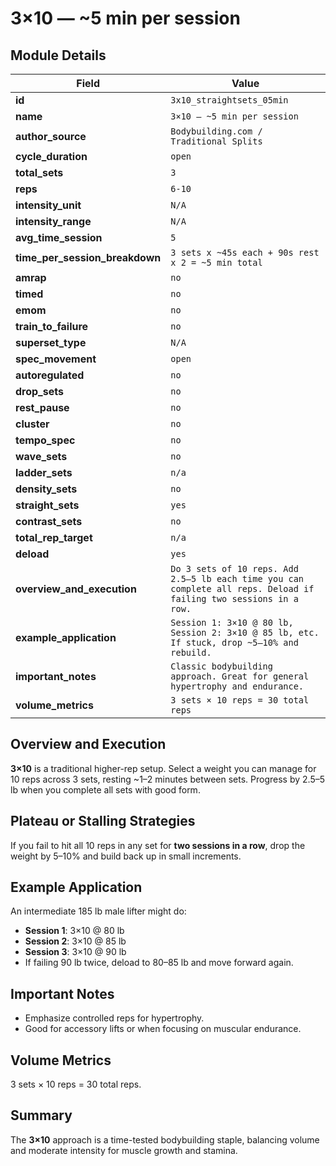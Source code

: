 # 3×10 — ~5 min per session

## Module Details

| Field                          | Value                                                                                                              |
| ------------------------------ | ------------------------------------------------------------------------------------------------------------------ |
| **id**                         | `3x10_straightsets_05min`                                                                                          |
| **name**                       | `3×10 — ~5 min per session`                                                                                        |
| **author_source**              | `Bodybuilding.com / Traditional Splits`                                                                            |
| **cycle_duration**             | `open`                                                                                                             |
| **total_sets**                 | `3`                                                                                                                |
| **reps**                       | `6-10`                                                                                                             |
| **intensity_unit**             | `N/A`                                                                                                              |
| **intensity_range**            | `N/A`                                                                                                              |
| **avg_time_session**           | `5`                                                                                                                |
| **time_per_session_breakdown** | `3 sets x ~45s each + 90s rest x 2 = ~5 min total`                                                                 |
| **amrap**                      | `no`                                                                                                               |
| **timed**                      | `no`                                                                                                               |
| **emom**                       | `no`                                                                                                               |
| **train_to_failure**           | `no`                                                                                                               |
| **superset_type**              | `N/A`                                                                                                              |
| **spec_movement**              | `open`                                                                                                             |
| **autoregulated**              | `no`                                                                                                               |
| **drop_sets**                  | `no`                                                                                                               |
| **rest_pause**                 | `no`                                                                                                               |
| **cluster**                    | `no`                                                                                                               |
| **tempo_spec**                 | `no`                                                                                                               |
| **wave_sets**                  | `no`                                                                                                               |
| **ladder_sets**                | `n/a`                                                                                                              |
| **density_sets**               | `no`                                                                                                               |
| **straight_sets**              | `yes`                                                                                                              |
| **contrast_sets**              | `no`                                                                                                               |
| **total_rep_target**           | `n/a`                                                                                                              |
| **deload**                     | `yes`                                                                                                              |
| **overview_and_execution**     | `Do 3 sets of 10 reps. Add 2.5–5 lb each time you can complete all reps. Deload if failing two sessions in a row.` |
| **example_application**        | `Session 1: 3×10 @ 80 lb, Session 2: 3×10 @ 85 lb, etc. If stuck, drop ~5–10% and rebuild.`                        |
| **important_notes**            | `Classic bodybuilding approach. Great for general hypertrophy and endurance.`                                      |
| **volume_metrics**             | `3 sets × 10 reps = 30 total reps`                                                                                 |

## Overview and Execution

**3×10** is a traditional higher-rep setup. Select a weight you can manage for 10 reps across 3 sets, resting ~1–2 minutes between sets. Progress by 2.5–5 lb when you complete all sets with good form.

## Plateau or Stalling Strategies

If you fail to hit all 10 reps in any set for **two sessions in a row**, drop the weight by 5–10% and build back up in small increments.

## Example Application

An intermediate 185 lb male lifter might do:

- **Session 1**: 3×10 @ 80 lb
- **Session 2**: 3×10 @ 85 lb
- **Session 3**: 3×10 @ 90 lb
- If failing 90 lb twice, deload to 80–85 lb and move forward again.

## Important Notes

- Emphasize controlled reps for hypertrophy.
- Good for accessory lifts or when focusing on muscular endurance.

## Volume Metrics

3 sets × 10 reps = 30 total reps.

## Summary

The **3×10** approach is a time-tested bodybuilding staple, balancing volume and moderate intensity for muscle growth and stamina.